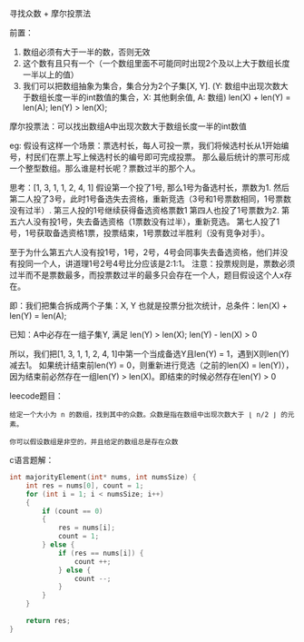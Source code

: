 寻找众数 + 摩尔投票法

前置：
1. 数组必须有大于一半的数，否则无效
2. 这个数有且只有一个（一个数组里面不可能同时出现2个及以上大于数组长度一半以上的值）
3. 我们可以把数组抽象为集合，集合分为2个子集[X, Y]. (Y: 数组中出现次数大于数组长度一半的int数值的集合，X: 其他剩余值, A: 数组)
len(X) + len(Y) = len(A);
len(Y) > len(X);

摩尔投票法：可以找出数组A中出现次数大于数组长度一半的int数值

eg: 假设有这样一个场景：票选村长，每人可投一票，我们将候选村长从1开始编号，村民们在票上写上候选村长的编号即可完成投票。
那么最后统计的票可形成一个整型数组。那么谁是村长呢？票数过半的那个人。

思考：[1, 3, 1, 1, 2, 4, 1]
假设第一个投了1号, 那么1号为备选村长，票数为1.
然后第二人投了3号，此时1号备选失去资格，重新竞选（3号和1号票数相同，1号票数没有过半）.
第三人投的1号继续获得备选资格票数1
第四人也投了1号票数为2.
第五六人没有投1号，失去备选资格（1票数没有过半），重新竞选。
第七人投了1号，1号获取备选资格1票，投票结束，1号票数过半胜利（没有竞争对手）。

至于为什么第五六人没有投1号，1号，2号，4号会同事失去备选资格，他们并没有投同一个人，讲道理1号2号4号比分应该是2:1:1。
注意：投票规则是，票数必须过半而不是票数最多，而投票数过半的最多只会存在一个人，题目假设这个人x存在。

即：我们把集合拆成两个子集：X, Y
也就是投票分批次统计，总条件：len(X) + len(Y) = len(A);

已知：A中必存在一组子集Y, 满足 len(Y) > len(X); len(Y) - len(X) > 0

所以，我们把[1, 3, 1, 1, 2, 4, 1]中第一个当成备选Y且len(Y) = 1，遇到X则len(Y)减去1。
如果统计结束前len(Y) = 0，则重新进行竞选（之前的len(X) = len(Y)），因为结束前必然存在一组len(Y) > len(X)。即结束的时候必然存在len(Y) > 0

leecode题目：

```
给定一个大小为 n 的数组，找到其中的众数。众数是指在数组中出现次数大于 ⌊ n/2 ⌋ 的元素。

你可以假设数组是非空的，并且给定的数组总是存在众数
```

c语言题解：

```c
int majorityElement(int* nums, int numsSize) {
    int res = nums[0], count = 1;
    for (int i = 1; i < numsSize; i++)
    {
        if (count == 0)
        {
            res = nums[i];
            count = 1;
        } else {
            if (res == nums[i]) {
                count ++;
            } else {
                count --;
            }
        }
    }
    
    return res;
}
```